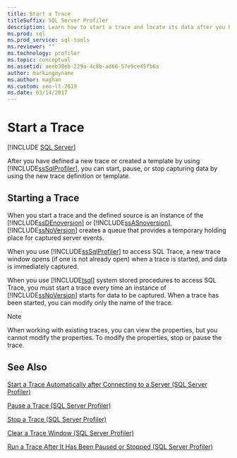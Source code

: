 ```yaml
---
title: Start a Trace
titleSuffix: SQL Server Profiler
description: Learn how to start a trace and locate its data after you have defined a new trace or created a template in SQL Server Profiler.
ms.prod: sql
ms.prod_service: sql-tools
ms.reviewer: ""
ms.technology: profiler
ms.topic: conceptual
ms.assetid: aeeb38eb-229a-4c8b-ad66-57e9ce45fb6a
author: markingmyname
ms.author: maghan
ms.custom: seo-lt-2019
ms.date: 03/14/2017
---
```


# Start a Trace

 [!INCLUDE [SQL Server](../../includes/applies-to-version/sqlserver.md)]

After you have defined a new trace or created a template by using [!INCLUDE[ssSqlProfiler](../../includes/sssqlprofiler-md.md)], you can start, pause, or stop capturing data by using the new trace definition or template.  
  
## Starting a Trace

When you start a trace and the defined source is an instance of the [!INCLUDE[ssDEnoversion](../../includes/ssdenoversion-md.md)] or [!INCLUDE[ssASnoversion](../../includes/ssasnoversion-md.md)],
[!INCLUDE[ssNoVersion](../../includes/ssnoversion-md.md)] creates a queue that provides a temporary holding place for captured server events.  
  
When you use [!INCLUDE[ssSqlProfiler](../../includes/sssqlprofiler-md.md)] to access SQL Trace, a new trace window opens (if one is not already open) when a trace is started, and data is immediately captured.  
  
When you use [!INCLUDE[tsql](../../includes/tsql-md.md)] system stored procedures to access SQL Trace, you must start a trace every time an instance of [!INCLUDE[ssNoVersion](../../includes/ssnoversion-md.md)] starts for data to be captured. When a trace has been started, you can modify only the name of the trace.  
  
> [!NOTE]  
>  When working with existing traces, you can view the properties, but you cannot modify the properties. To modify the properties, stop or pause the trace.  
  
## See Also

[Start a Trace Automatically after Connecting to a Server &#40;SQL Server Profiler&#41;](../../tools/sql-server-profiler/start-a-trace-automatically-after-connecting-to-a-server-sql-server-profiler.md)   

[Pause a Trace &#40;SQL Server Profiler&#41;](../../tools/sql-server-profiler/pause-a-trace-sql-server-profiler.md)   

[Stop a Trace &#40;SQL Server Profiler&#41;](../../tools/sql-server-profiler/stop-a-trace-sql-server-profiler.md)   

[Clear a Trace Window &#40;SQL Server Profiler&#41;](../../tools/sql-server-profiler/clear-a-trace-window-sql-server-profiler.md)   

[Run a Trace After It Has Been Paused or Stopped &#40;SQL Server Profiler&#41;](../../tools/sql-server-profiler/run-a-trace-after-it-has-been-paused-or-stopped-sql-server-profiler.md)